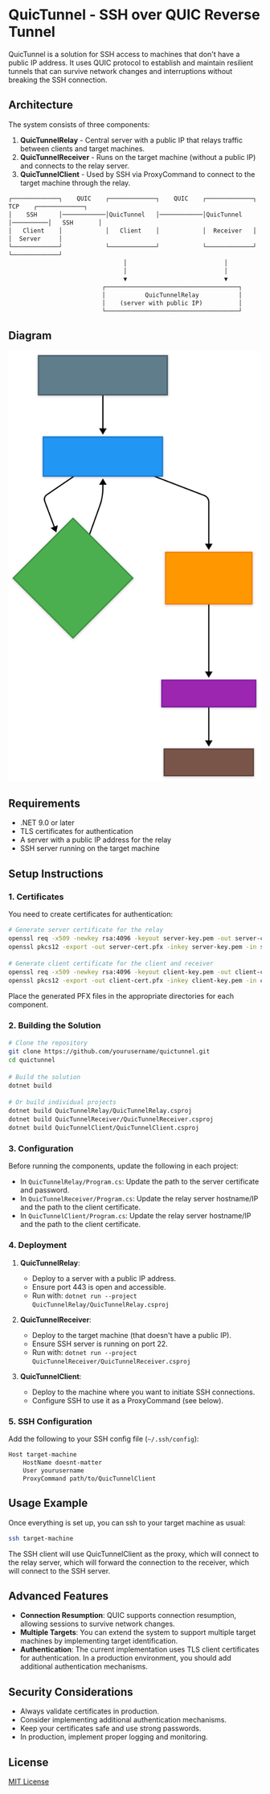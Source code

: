 # QuicTunnel - SSH over QUIC Reverse Tunnel

QuicTunnel is a solution for SSH access to machines that don't have a public IP address. It uses QUIC protocol to establish and maintain resilient tunnels that can survive network changes and interruptions without breaking the SSH connection.

## Architecture

The system consists of three components:

1. **QuicTunnelRelay** - Central server with a public IP that relays traffic between clients and target machines.
2. **QuicTunnelReceiver** - Runs on the target machine (without a public IP) and connects to the relay server.
3. **QuicTunnelClient** - Used by SSH via ProxyCommand to connect to the target machine through the relay.

```
┌─────────────┐    QUIC    ┌─────────────┐    QUIC    ┌─────────────┐    TCP    ┌─────────────┐
│    SSH      │────────────│QuicTunnel   │────────────│QuicTunnel   │──────────│   SSH       │
│   Client    │            │   Client    │            │  Receiver   │          │  Server     │
└─────────────┘            └─────────────┘            └─────────────┘          └─────────────┘
                                │                           │                         
                                │                           │                         
                                ▼                           ▼                         
                          ┌─────────────────────────────────────┐                    
                          │           QuicTunnelRelay           │                    
                          │    (server with public IP)          │                    
                          └─────────────────────────────────────┘                    
```

## Diagram

![Diagram](./diagram.svg)

## Requirements

- .NET 9.0 or later
- TLS certificates for authentication
- A server with a public IP address for the relay
- SSH server running on the target machine

## Setup Instructions

### 1. Certificates

You need to create certificates for authentication:

```bash
# Generate server certificate for the relay
openssl req -x509 -newkey rsa:4096 -keyout server-key.pem -out server-cert.pem -days 365 -nodes
openssl pkcs12 -export -out server-cert.pfx -inkey server-key.pem -in server-cert.pem

# Generate client certificate for the client and receiver
openssl req -x509 -newkey rsa:4096 -keyout client-key.pem -out client-cert.pem -days 365 -nodes
openssl pkcs12 -export -out client-cert.pfx -inkey client-key.pem -in client-cert.pem
```

Place the generated PFX files in the appropriate directories for each component.

### 2. Building the Solution

```bash
# Clone the repository
git clone https://github.com/yourusername/quictunnel.git
cd quictunnel

# Build the solution
dotnet build

# Or build individual projects
dotnet build QuicTunnelRelay/QuicTunnelRelay.csproj
dotnet build QuicTunnelReceiver/QuicTunnelReceiver.csproj
dotnet build QuicTunnelClient/QuicTunnelClient.csproj
```

### 3. Configuration

Before running the components, update the following in each project:

- In `QuicTunnelRelay/Program.cs`: Update the path to the server certificate and password.
- In `QuicTunnelReceiver/Program.cs`: Update the relay server hostname/IP and the path to the client certificate.
- In `QuicTunnelClient/Program.cs`: Update the relay server hostname/IP and the path to the client certificate.

### 4. Deployment

1. **QuicTunnelRelay**:
   - Deploy to a server with a public IP address.
   - Ensure port 443 is open and accessible.
   - Run with: `dotnet run --project QuicTunnelRelay/QuicTunnelRelay.csproj`

2. **QuicTunnelReceiver**:
   - Deploy to the target machine (that doesn't have a public IP).
   - Ensure SSH server is running on port 22.
   - Run with: `dotnet run --project QuicTunnelReceiver/QuicTunnelReceiver.csproj`

3. **QuicTunnelClient**:
   - Deploy to the machine where you want to initiate SSH connections.
   - Configure SSH to use it as a ProxyCommand (see below).

### 5. SSH Configuration

Add the following to your SSH config file (`~/.ssh/config`):

```
Host target-machine
    HostName doesnt-matter
    User yourusername
    ProxyCommand path/to/QuicTunnelClient
```

## Usage Example

Once everything is set up, you can ssh to your target machine as usual:

```bash
ssh target-machine
```

The SSH client will use QuicTunnelClient as the proxy, which will connect to the relay server, which will forward the connection to the receiver, which will connect to the SSH server.

## Advanced Features

- **Connection Resumption**: QUIC supports connection resumption, allowing sessions to survive network changes.
- **Multiple Targets**: You can extend the system to support multiple target machines by implementing target identification.
- **Authentication**: The current implementation uses TLS client certificates for authentication. In a production environment, you should add additional authentication mechanisms.

## Security Considerations

- Always validate certificates in production.
- Consider implementing additional authentication mechanisms.
- Keep your certificates safe and use strong passwords.
- In production, implement proper logging and monitoring.

## License

[MIT License](LICENSE)
